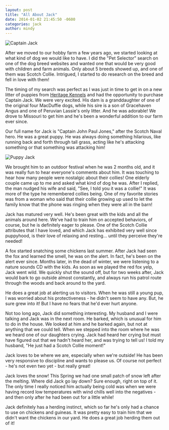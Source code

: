 ```yaml
---
layout: post
title: "All About Jack"
date: 2014-01-02 21:45:50 -0600
categories: jack 
author: mindy
---
```


![Captain Jack](/images/jack-circle.png "Captain Jack")

After we moved to our hobby farm a few years ago, we started looking at what kind of dog we would like to have. I did the "Pet Selector" search on one of the dog breed websites and wanted one that would be very good with children and farm animals. Only about 5 breeds showed up, and one of them was Scotch Collie. Intrigued, I started to do research on the breed and fell in love with them!

<!-- more -->

The timing of my search was perfect as I was just in time to get in on a new litter of puppies from
[Heritage Kennels](http://heritage.scotchcollie.org/) and had the opportunity to purchase Captain Jack. We were very excited. His dam is a granddaughter of one of the original four MacDuffie dogs, while his sire is a son of Gracehaven Angus and one of Peruvian Lassie's only litter. And he was adorable! We drove to Missouri to get him and he's been a wonderful addition to our farm ever since. 

Our full name for Jack is "Captain John Paul Jones," after the Scotch Naval hero. He was a great puppy. 
He was always doing something hilarious, like running back and forth through tall grass, acting like he's attacking something or that something was attacking him! 

![Puppy Jack](/images/puppy-jack-1.jpg "Jack as a puppy")

We brought him to an outdoor festival when he was 2 months old, and it was really fun to hear everyone's comments about him. It was touching to hear how many people were nostalgic about their collies! One elderly couple came up to me and asked what kind of dog he was. After I replied, the man nudged his wife and said, "See, I told you it was a collie!" It was more of the type he remembered collies being. One of my favorite stories was from a woman who said that their collie growing up used to let the family know that the phone was ringing when they were all in the barn!

Jack has matured very well. He's been great with the kids and all the animals around here. We've had to train him on accepted behaviors, of course, but he is definitely eager to please. One of the Scotch Collie attributes that I have loved, and which Jack has exhibited very well since puppyhood, is their love of relaxing and resting... until they perceive they're needed!

A fox started snatching some chickens last summer. After Jack had seen the fox and learned the smell, he was on the alert. In fact, he's been on the alert ever since. Months later, in the dead of winter, we were listening to a nature sounds CD with the kids. As soon as we played the red fox yelp, Jack went wild. We quickly shut the sound off, but for two weeks after, Jack would bark to go outside almost constantly, and always run his patrol route through the woods and back around to the yard.

He does a great job at alerting us to visitors. When he was still a young pup, I was worried about his protectiveness - he didn't seem to have any. But, he sure grew into it! But I have no fears that he'd ever hurt anyone.

Not too long ago, Jack did something interesting.  My husband and I were talking and Jack was in the next room.  He barked, which is unusual for him to do in the house.  We looked at him and he barked again, but not at anything that we could tell.  When we stepped into the room where he was we heard one of our daughters crying.  Jack had heard her crying but must have figured out that we hadn't heard her, and was trying to tell us!   I told my husband, "He just had a Scotch Collie moment!"

Jack loves to be where we are, especially when we're outside! He has been very responsive to discipline and wants to please us. Of course not perfect - he's not even two yet - but really great!

Jack loves the snow! This Spring we had one small patch of snow left after the melting. Where did Jack go lay down?  Sure enough, right on top of it. The only time I really noticed him actually being cold was when we were having record low temperatures with wind chills well into the negatives - and then only after he had been out for a little while!

Jack definitely has a herding instinct, which so far he's only had a chance to use on chickens and guineas. It was pretty easy to train him that we didn't want the chickens in our yard. He does a great job herding them out of it!

